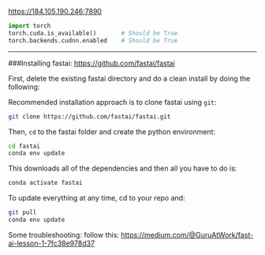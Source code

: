 https://184.105.190.246:7890 

```python
import torch
torch.cuda.is_available()       # Should be True
torch.backends.cudnn.enabled    # Should be True
```

---

###Installing fastai: https://github.com/fastai/fastai

First, delete the existing fastai directory and do a clean install by doing the following:

Recommended installation approach is to clone fastai using `git`:

```sh
git clone https://github.com/fastai/fastai.git
```
Then, `cd` to the fastai folder and create the python environment:

```sh
cd fastai
conda env update
```
This downloads all of the dependencies and then all you have to do is:

```sh
conda activate fastai
```

To update everything at any time, cd to your repo and:

```sh
git pull
conda env update
```


Some troubleshooting: follow this: https://medium.com/@GuruAtWork/fast-ai-lesson-1-7fc38e978d37
